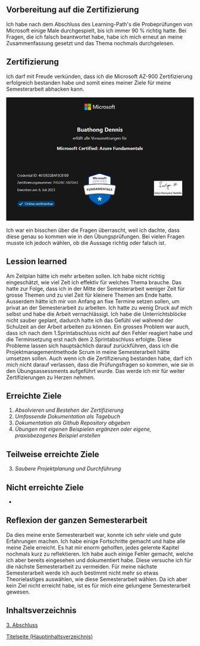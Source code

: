 ## Vorbereitung auf die Zertifizierung

Ich habe nach dem Abschluss des Learning-Path's die Probeprüfungen von Microsoft einige Male durchgespielt, bis ich immer 90 % richtig hatte. Bei Fragen, die ich falsch beantwortet habe, habe ich mich erneut an meine Zusammenfassung gesetzt und das Thema nochmals durchgelesen.

## Zertifizierung

Ich darf mit Freude verkünden, dass ich die Microsoft AZ-900 Zertifizierung erfolgreich bestanden habe und somit eines meiner Ziele für meine Semesterarbeit abhacken kann.

![Übungsassessment5](../ressources/Zertifikat.png)

Ich war ein bisschen über die Fragen überrascht, weil ich dachte, dass diese genau so kommen wie in den Übungsprüfungen. Bei vielen Fragen musste ich jedoch wählen, ob die Aussage richtig oder falsch ist.

## Lession learned

Am Zeitplan hätte ich mehr arbeiten sollen. Ich habe nicht richtig eingeschätzt, wie viel Zeit ich effektiv für welches Thema brauche. Das hatte zur Folge, dass ich in der Mitte der Semesterarbeit weniger Zeit für grosse Themen und zu viel Zeit für kleinere Themen am Ende hatte. Ausserdem hätte ich mir von Anfang an fixe Termine setzen sollen, um privat an der Semesterarbeit zu arbeiten. Ich hatte zu wenig Druck auf mich selbst und habe die Arbeit vernachlässigt. Ich habe die Unterrichtsblöcke nicht sauber geplant, dadurch hatte ich das Gefühl viel während der Schulzeit an der Arbeit arbeiten zu können. Ein grosses Problem war auch, dass ich nach dem 1.Sprintabschluss nicht auf den Fehler reagiert habe und die Terminsetzung erst nach dem 2.Sprintabschluss erfolgte. Diese Probleme lassen sich hauptsächlich darauf zurückführen, dass ich die Projektmanagementmethode Scrum in meine Semesterarbeit hätte umsetzen sollen. Auch wenn ich die Zertifizierung bestanden habe, darf ich mich nicht darauf verlassen, dass die Prüfungsfragen so kommen, wie sie in den Übungsassessments aufgeführt wurde. Das werde ich mir für weiter Zertifizierungen zu Herzen nehmen.

## Erreichte Ziele

1.  _Absolvieren und Bestehen der Zertifizierung_
2.  _Umfassende Dokumentation als Tagebuch_
4.  _Dokumentation als Github Repository abgeben_
5.  _Übungen mit eigenen Beispielen ergänzen oder eigene, praxisbezogenes Beispiel erstellen_

## Teilweise erreichte Ziele

3.  _Saubere Projektplanung und Durchführung_

## Nicht erreichte Ziele

-

## Reflexion der ganzen Semesterarbeit

Da dies meine erste Semesterarbeit war, konnte ich sehr viele und gute Erfahrungen machen. Ich habe einige Fortschritte gemacht und habe alle meine Ziele erreicht. Es hat mir enorm geholfen, jedes gelernte Kapitel nochmals kurz zu reflektieren. Ich habe auch einige Fehler gemacht, welche ich aber bereits eingesehen und dokumentiert habe. Diese versuche ich für die nächste Semesterarbeit zu vermeiden. Für meine nächste Semesterarbeit werde ich auch bestimmt nicht mehr so etwas Theorielastiges auswählen, wie diese Semesterarbeit wählen. Da ich aber kein Ziel nicht erreicht habe, ist es für mich eine gelungene Semesterarbeit gewesen.

## Inhaltsverzeichnis

[3. Abschluss](./README.md)

[Titelseite (Hauptinhaltsverzeichnis)](../README.md)